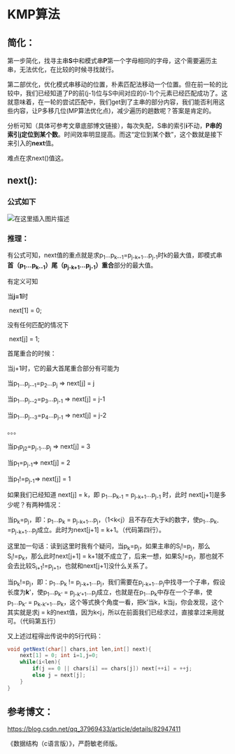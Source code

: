# KMP算法

## 简化：

​	第一步简化，找寻主串**S**中和模式串**P**第一个字母相同的字母，这个需要遍历主串，无法优化，在比较的时候寻找就行。

​	第二部优化，优化模式串移动的位置，朴素匹配法移动一个位置。但在前一轮的比较中，我们已经知道了P的前(j-1)位与S中间对应的(i-1)个元素已经匹配成功了。这就意味着，在一轮的尝试匹配中，我们get到了主串的部分内容，我们能否利用这些内容，让P多移几位(MP算法优化点)，减少遍历的趟数呢？答案是肯定的。

​	分析可知（具体可参考文章底部博文链接），每次失配，S串的索引**i**不动，**P串的索引j定位到某个数**。时间效率明显提高。而这“定位到某个数”，这个数就是接下来引入的**next**值。

难点在求next()值这。

## next():

### 公式如下

![在这里插入图片描述](https://img-blog.csdn.net/20181005224812581?watermark/2/text/aHR0cHM6Ly9ibG9nLmNzZG4ubmV0L3FxXzM3OTY5NDMz/font/5a6L5L2T/fontsize/400/fill/I0JBQkFCMA==/dissolve/70)

### 推理：

有公式可知，next值的重点就是求p<sub>1</sub>...p<sub>k--1</sub>=p<sub>j-k+1</sub>...p<sub>j-1</sub>时k的最大值，即模式串**首（p<sub>1</sub>...p<sub>k--1</sub>）尾（p<sub>j-k+1</sub>...p<sub>j-1</sub>）重合**部分的最大值。

有定义可知

当**j=1**时

​	next[1] = 0;

没有任何匹配的情况下

​	next[j] = 1;

首尾重合的时候：

当j+1时，它的最大首尾重合部分有可能为

当p<sub>1</sub>...p<sub>j--1</sub>=p<sub>2</sub>...p<sub>j</sub> => next[j] = j

当p<sub>1</sub>...p<sub>j--2</sub>=p<sub>3</sub>...p<sub>j-1</sub> => next[j] = j-1

当p<sub>1</sub>...p<sub>j--3</sub>=p<sub>4</sub>...p<sub>j-1</sub> => next[j] = j-2

。。。

当p<sub>1</sub>p<sub>j2</sub>=p<sub>j-1</sub>...p<sub>j</sub> => next[j] = 3

当p<sub>1</sub>=p<sub>j-1</sub>=> next[j] = 2

当p<sub>1</sub>!=p<sub>j-1</sub>=> next[j] = 1

如果我们已经知道 next[j] = k，即 p<sub>1</sub>...p<sub>k-1</sub> = p<sub>j-k+1</sub>...p<sub>j-1</sub> 时，此时 next[j+1]是多少呢？有两种情况：

当p<sub>k</sub>=p<sub>j</sub>，即：p<sub>1</sub>...p<sub>k</sub> = p<sub>j-k+1</sub>...p<sub>j</sub>，（1<k<j）且不存在大于k的数字，使p<sub>1</sub>...p<sub>k-</sub>=p<sub>j-k+1</sub>...p<sub>j</sub>成立。此时为next[j+1] = k+1。（代码第四行）。

这里加一句话：读到这里时我有个疑问，当p<sub>k</sub>=p<sub>j</sub>，如果主串的S<sub>i</sub>!=p<sub>j</sub>，那么S<sub>i</sub>!=p<sub>k</sub>，那么此时next[j+1] = k+1就不成立了，后来一想，如果S<sub>i</sub>!=p<sub>j</sub>，那也就不会去比较S<sub>i+1</sub>!=p<sub>j+1</sub>，也就和next[j+1]没什么关系了。

当p<sub>k</sub>!=p<sub>j</sub>，即：p<sub>1</sub>...p<sub>k</sub> != p<sub>j-k+1</sub>...p<sub>j</sub>，我们需要在p<sub>j-k+1</sub>...p<sub>j</sub>中找寻一个子串，假设长度为**k**'，使p<sub>1</sub>...p<sub>k‘</sub> = p<sub>j-k’+1</sub>...p<sub>j</sub>成立，也就是在p<sub>1</sub>...p<sub>k</sub>中存在一个子串，使p<sub>1</sub>...p<sub>k‘</sub> = p<sub>k-k’+1</sub>...p<sub>k</sub>，这个等式换个角度一看，把k’当k，k当j，你会发现，这个其实就是求j = k的next值，因为k<j，所以在前面我们已经求过，直接拿过来用就可。（代码第五行）

又上述过程得出传说中的5行代码：

~~~java
void getNext(char[] chars,int len,int[] next){
	next[1] = 0; int i=1,j=0;
	while(i<len){
		if(j == 0 || chars[i] == chars[j]) next[++i] = ++j;
		else j = next[j];
	}
}
~~~

## 参考博文：

https://blog.csdn.net/qq_37969433/article/details/82947411

《数据结构（c语言版）》，严蔚敏老师版。